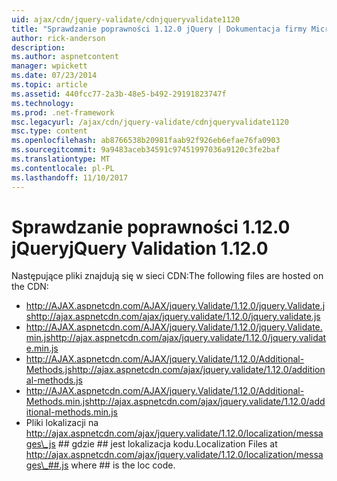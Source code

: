 ```yaml
---
uid: ajax/cdn/jquery-validate/cdnjqueryvalidate1120
title: "Sprawdzanie poprawności 1.12.0 jQuery | Dokumentacja firmy Microsoft"
author: rick-anderson
description: 
ms.author: aspnetcontent
manager: wpickett
ms.date: 07/23/2014
ms.topic: article
ms.assetid: 440fcc77-2a3b-48e5-b492-29191823747f
ms.technology: 
ms.prod: .net-framework
msc.legacyurl: /ajax/cdn/jquery-validate/cdnjqueryvalidate1120
msc.type: content
ms.openlocfilehash: ab8766538b20981faab92f926eb6efae76fa0903
ms.sourcegitcommit: 9a9483aceb34591c97451997036a9120c3fe2baf
ms.translationtype: MT
ms.contentlocale: pl-PL
ms.lasthandoff: 11/10/2017
---
```

<a name="jquery-validation-1120"></a><span data-ttu-id="20e99-102">Sprawdzanie poprawności 1.12.0 jQuery</span><span class="sxs-lookup"><span data-stu-id="20e99-102">jQuery Validation 1.12.0</span></span>
====================
<span data-ttu-id="20e99-103">Następujące pliki znajdują się w sieci CDN:</span><span class="sxs-lookup"><span data-stu-id="20e99-103">The following files are hosted on the CDN:</span></span>

- <span data-ttu-id="20e99-104">http://AJAX.aspnetcdn.com/AJAX/jquery.Validate/1.12.0/jquery.Validate.js</span><span class="sxs-lookup"><span data-stu-id="20e99-104">http://ajax.aspnetcdn.com/ajax/jquery.validate/1.12.0/jquery.validate.js</span></span>
- <span data-ttu-id="20e99-105">http://AJAX.aspnetcdn.com/AJAX/jquery.Validate/1.12.0/jquery.Validate.min.js</span><span class="sxs-lookup"><span data-stu-id="20e99-105">http://ajax.aspnetcdn.com/ajax/jquery.validate/1.12.0/jquery.validate.min.js</span></span>
- <span data-ttu-id="20e99-106">http://AJAX.aspnetcdn.com/AJAX/jquery.Validate/1.12.0/Additional-Methods.js</span><span class="sxs-lookup"><span data-stu-id="20e99-106">http://ajax.aspnetcdn.com/ajax/jquery.validate/1.12.0/additional-methods.js</span></span>
- <span data-ttu-id="20e99-107">http://AJAX.aspnetcdn.com/AJAX/jquery.Validate/1.12.0/Additional-Methods.min.js</span><span class="sxs-lookup"><span data-stu-id="20e99-107">http://ajax.aspnetcdn.com/ajax/jquery.validate/1.12.0/additional-methods.min.js</span></span>
- <span data-ttu-id="20e99-108">Pliki lokalizacji na http://ajax.aspnetcdn.com/ajax/jquery.validate/1.12.0/localization/messages\_js ## gdzie ## jest lokalizacja kodu.</span><span class="sxs-lookup"><span data-stu-id="20e99-108">Localization Files at http://ajax.aspnetcdn.com/ajax/jquery.validate/1.12.0/localization/messages\_##.js where ## is the loc code.</span></span>
